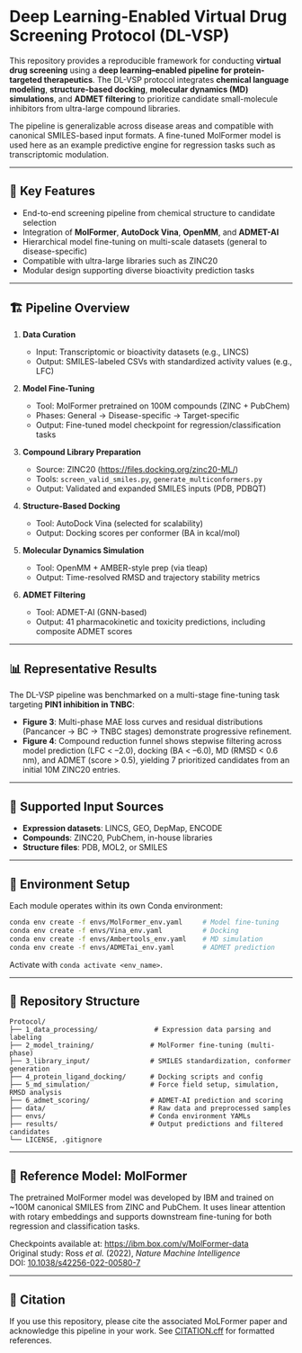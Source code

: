 # Deep Learning-Enabled Virtual Drug Screening Protocol (DL-VSP)

This repository provides a reproducible framework for conducting **virtual drug screening** using a **deep learning–enabled pipeline for protein-targeted therapeutics**. The DL-VSP protocol integrates **chemical language modeling**, **structure-based docking**, **molecular dynamics (MD) simulations**, and **ADMET filtering** to prioritize candidate small-molecule inhibitors from ultra-large compound libraries.

The pipeline is generalizable across disease areas and compatible with canonical SMILES-based input formats. A fine-tuned MolFormer model is used here as an example predictive engine for regression tasks such as transcriptomic modulation.

---

## 🧠 Key Features

- End-to-end screening pipeline from chemical structure to candidate selection  
- Integration of **MolFormer**, **AutoDock Vina**, **OpenMM**, and **ADMET-AI**  
- Hierarchical model fine-tuning on multi-scale datasets (general to disease-specific)  
- Compatible with ultra-large libraries such as ZINC20  
- Modular design supporting diverse bioactivity prediction tasks

---

## 🏗️ Pipeline Overview

1. **Data Curation**  
   - Input: Transcriptomic or bioactivity datasets (e.g., LINCS)  
   - Output: SMILES-labeled CSVs with standardized activity values (e.g., LFC)  

2. **Model Fine-Tuning**  
   - Tool: MolFormer pretrained on 100M compounds (ZINC + PubChem)  
   - Phases: General → Disease-specific → Target-specific  
   - Output: Fine-tuned model checkpoint for regression/classification tasks  

3. **Compound Library Preparation**  
   - Source: ZINC20 (https://files.docking.org/zinc20-ML/)  
   - Tools: `screen_valid_smiles.py`, `generate_multiconformers.py`  
   - Output: Validated and expanded SMILES inputs (PDB, PDBQT)

4. **Structure-Based Docking**  
   - Tool: AutoDock Vina (selected for scalability)  
   - Output: Docking scores per conformer (BA in kcal/mol)

5. **Molecular Dynamics Simulation**  
   - Tool: OpenMM + AMBER-style prep (via tleap)  
   - Output: Time-resolved RMSD and trajectory stability metrics

6. **ADMET Filtering**  
   - Tool: ADMET-AI (GNN-based)  
   - Output: 41 pharmacokinetic and toxicity predictions, including composite ADMET scores

---

## 📊 Representative Results

The DL-VSP pipeline was benchmarked on a multi-stage fine-tuning task targeting **PIN1 inhibition in TNBC**:

- **Figure 3**: Multi-phase MAE loss curves and residual distributions (Pancancer → BC → TNBC stages) demonstrate progressive refinement.
- **Figure 4**: Compound reduction funnel shows stepwise filtering across model prediction (LFC < –2.0), docking (BA < –6.0), MD (RMSD < 0.6 nm), and ADMET (score > 0.5), yielding 7 prioritized candidates from an initial 10M ZINC20 entries.

---

## 🧬 Supported Input Sources

- **Expression datasets**: LINCS, GEO, DepMap, ENCODE  
- **Compounds**: ZINC20, PubChem, in-house libraries  
- **Structure files**: PDB, MOL2, or SMILES

---

## 🔧 Environment Setup

Each module operates within its own Conda environment:

```bash
conda env create -f envs/MolFormer_env.yaml     # Model fine-tuning
conda env create -f envs/Vina_env.yaml          # Docking
conda env create -f envs/Ambertools_env.yaml    # MD simulation
conda env create -f envs/ADMETai_env.yaml       # ADMET prediction
```

Activate with `conda activate <env_name>`.

---

## 📂 Repository Structure

```plaintext
Protocol/
├── 1_data_processing/              # Expression data parsing and labeling
├── 2_model_training/              # MolFormer fine-tuning (multi-phase)
├── 3_library_input/               # SMILES standardization, conformer generation
├── 4_protein_ligand_docking/      # Docking scripts and config
├── 5_md_simulation/               # Force field setup, simulation, RMSD analysis
├── 6_admet_scoring/               # ADMET-AI prediction and scoring
├── data/                          # Raw data and preprocessed samples
├── envs/                          # Conda environment YAMLs
├── results/                       # Output predictions and filtered candidates
└── LICENSE, .gitignore
```

---

## 🔬 Reference Model: MolFormer

The pretrained MolFormer model was developed by IBM and trained on ~100M canonical SMILES from ZINC and PubChem. It uses linear attention with rotary embeddings and supports downstream fine-tuning for both regression and classification tasks.

Checkpoints available at: https://ibm.box.com/v/MolFormer-data  
Original study: Ross *et al.* (2022), *Nature Machine Intelligence*  
DOI: [10.1038/s42256-022-00580-7](https://doi.org/10.1038/s42256-022-00580-7)

---

## 📄 Citation

If you use this repository, please cite the associated MoLFormer paper and acknowledge this pipeline in your work. See [CITATION.cff](./CITATION.cff) for formatted references.
